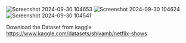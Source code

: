 ![Screenshot 2024-09-30 104653](https://github.com/user-attachments/assets/c12574a6-23e9-422f-9e20-a0c02f263536)
![Screenshot 2024-09-30 104624](https://github.com/user-attachments/assets/caf30d36-d38f-4c3c-8cd6-474caf2502bb)
![Screenshot 2024-09-30 104541](https://github.com/user-attachments/assets/5adb281b-0fbb-453e-b865-cf8a225423c4)

Download the Dataset from kaggle https://www.kaggle.com/datasets/shivamb/netflix-shows

